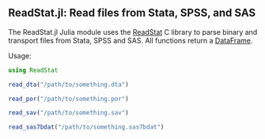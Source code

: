 ReadStat.jl: Read files from Stata, SPSS, and SAS
--

The ReadStat.jl Julia module uses the
[ReadStat](https://github.com/WizardMac/ReadStat) C library to parse binary and
transport files from Stata, SPSS and SAS. All functions return a
[DataFrame](https://github.com/JuliaStats/DataFrames.jl).

Usage:

```julia
using ReadStat

read_dta("/path/to/something.dta")

read_por("/path/to/something.por")

read_sav("/path/to/something.sav")

read_sas7bdat("/path/to/something.sas7bdat")
```
